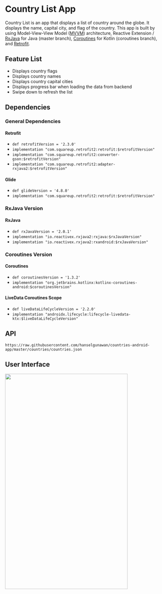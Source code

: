 # Country List App

Country List is an app that displays a list of country around the globe. It displays the name, capital city, and flag of the country. This app is built by using Model-View-View Model ([MVVM](https://en.wikipedia.org/wiki/Model%E2%80%93view%E2%80%93viewmodel)) architecture, Reactive Extension / [RxJava](https://github.com/ReactiveX/RxJava) for Java (master branch), [Coroutines](https://kotlinlang.org/docs/reference/coroutines/coroutines-guide.html) for Kotlin (coroutines branch), and [Retrofit](https://square.github.io/retrofit/).

## Feature List

 * Displays country flags
 * Displays country names
 * Displays country capital cities
 * Displays progress bar when loading the data from backend
 * Swipe down to refresh the list
 
## Dependencies

### General Dependencies

#### Retrofit

 * `def retrofitVersion = '2.3.0'`
 * `implementation "com.squareup.retrofit2:retrofit:$retrofitVersion"`
 * `implementation "com.squareup.retrofit2:converter-gson:$retrofitVersion"`
 * `implementation "com.squareup.retrofit2:adapter-rxjava2:$retrofitVersion"`
 
#### Glide

 * `def glideVersion = '4.8.0'`
 * `implementation "com.squareup.retrofit2:retrofit:$retrofitVersion"`

### RxJava Version
 
#### RxJava

 * `def rxJavaVersion = '2.0.1'`
 * `implementation "io.reactivex.rxjava2:rxjava:$rxJavaVersion"`
 * `implementation "io.reactivex.rxjava2:rxandroid:$rxJavaVersion"`

### Coroutines Version
 
#### Coroutines

 * `def coroutinesVersion = '1.3.2'`
 * `implementation "org.jetbrains.kotlinx:kotlinx-coroutines-android:$coroutinesVersion"`
 
#### LiveData Coroutines Scope

 * `def liveDataLifeCycleVersion = '2.2.0'`
 * `implementation "androidx.lifecycle:lifecycle-livedata-ktx:$liveDataLifeCycleVersion"`
 
## API

`https://raw.githubusercontent.com/hanselgunawan/countries-android-app/master/countries/countries.json`

## User Interface
<img src="https://i.imgur.com/MBZjc9w.png" width="400" height="700" />
